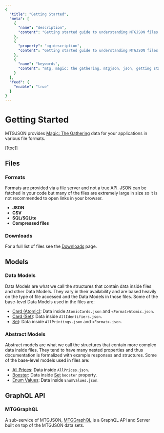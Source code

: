 ```yaml
---
{
  "title": "Getting Started",
  "meta": [
    {
      "name": "description",
      "content": "Getting started guide to understanding MTGJSON files.",
    },
    {
      "property": "og:description",
      "content": "Getting started guide to understanding MTGJSON files."
    },
    {
      "name": "keywords",
      "content": "mtg, magic: the gathering, mtgjson, json, getting started",
    }
  ],
  "feed": {
    "enable": "true"
  }
}
---
```


# Getting Started

MTGJSON provides [Magic: The Gathering](https://magic.wizards.com/en) data for your applications in various file formats.

[[toc]]

## Files

### Formats

Formats are provided via a file server and not a true API. JSON can be fetched in your code but many of the files are extremely large in size so it is not recommended to open links in your browser.

- **JSON**
- **CSV**
- **SQL/SQLite**
- **Compressed files**

### Downloads

For a full list of files see the [Downloads](/downloads/) page.

## Models

### Data Models

Data Models are what we call the structures that contain data inside files and other Data Models. They vary in their availability and are based heavily on the type of file accessed and the Data Models in those files. Some of the base-level Data Models used in the files are:

- [Card (Atomic)](/data-models/card-atomic/): Data inside `AtomicCards.json` and `<Format>Atomic.json`.
- [Card (Set)](/data-models/card-set/): Data inside `AllIdentifiers.json`.
- [Set](/data-models/set/): Data inside `AllPrintings.json` and `<Format>.json`.

### Abstract Models

Abstract models are what we call the structures that contain more complex data inside files. They tend to have many nested properties and thus documentation is formalized with example responses and structures. Some of the base-level models used in files are:

- [All Prices](/abstract-models/all-prices/): Data inside `AllPrices.json`.
- [Booster](/abstract-models/booster/): Data inside [Set](/data-models/set/#booster) `booster` property.
- [Enum Values](/abstract-models/enum-values/): Data inside `EnumValues.json`.

## GraphQL API

### MTGGraphQL

A sub-service of MTGJSON, [MTGGraphQL](/mtggraphql/) is a GraphQL API and Server built on top of the MTGJSON data sets.
